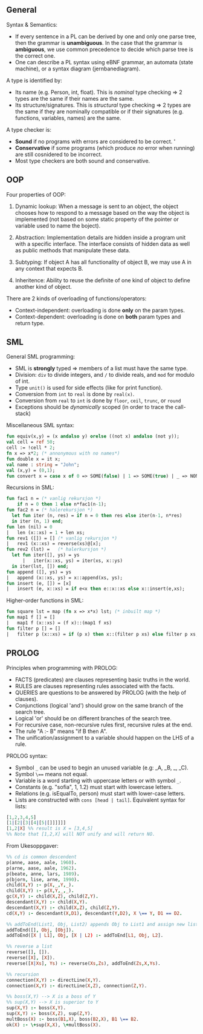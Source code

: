 General
-------

Syntax & Semantics:
- If every sentence in a PL can be derived by one and only one
parse tree, then the grammar is **unambiguous**. In the case
that the grammar is **ambiguous**, we use common precedence to
decide which parse tree is the correct one.
- One can describe a PL syntax using eBNF grammar, an automata 
(state machine), or a syntax diagram (jernbanediagram).

A type is identified by:
- Its name (e.g. Person, int, float). This is *nominal* type
checking => 2 types are the same if their names are the same.
- Its structure/signatures. This is *structural* type checking =>
2 types are the same if they are nominally compatible or if 
their signatures (e.g. functions, variables, names) are the same.

A type checker is:
- **Sound** if no programs with errors are considered to be correct. '
- **Conservative** if some programs (which produce *no* error
when running) are still cosnidered to be incorrect.
- Most type checkers are both sound and conservative.

OOP
---

Four properties of OOP:

1. Dynamic lookup: When a message is sent to an object, the
object chooses how to respond to a message based on the way
the object is implemented (not based on some static property
of the pointer or variable used to name the boject).

2. Abstraction: Implementation details are hidden inside a
program unit with a specific interface. The interface consists
of hidden data as well as public methods that manipulate these data.

3. Subtyping: If object A has all functionality of object B,
we may use A in any context that expects B.

4. Inheritence: Ability to reuse the definite of one kind of
object to define another kind of object.

There are 2 kinds of overloading of functions/operators:
- Context-independent: overloading is done **only** on the param types.
- Context-dependent: overloading is done on **both** param types and return type.

SML
---

General SML programming:
- SML is **strongly** typed => members of a list must have the same type.
- Division: `div` to divide integers, and `/` to divide reals, and `mod` for modulo of int.
- Type `unit()` is used for side effects (like for print function).
- Conversion from `int` to `real` is done by `real(x)`.
- Conversion from `real` to `int` is done by `floor`, `ceil`, `trunc`, or `round`
- Exceptions should be *dynamically* scoped (in order to trace the call-stack)

Miscellaneous SML syntax:
```sml
fun equiv(x,y) = (x andalso y) orelse ((not x) andalso (not y));
val cell = ref 50;
cell := !cell * 2;
fn x => x*2; (* annonymous with no names*)
fun double x = it x;
val name : string = "John";
val (x,y) = (0,1);
fun convert x = case x of 0 => SOME(false) | 1 => SOME(true) | _ => NONE;
```

Recursions in SML:
```sml
fun fac1 n = (* vanlig rekursjon *)
    if n = 0 then 1 else n*fac1(n-1);
fun fac2 n = (* halerekursjon *)
  let fun iter (n, res) = if n = 0 then res else iter(n-1, n*res)
  in iter (n, 1) end;  
fun len (nil) = 0
|   len (x::xs) = 1 + len xs;
fun rev1 ([]) = [] (* vanlig rekursjon *)
|   rev1 (x::xs) = reverse(xs)@[x];
fun rev2 (lst) =   (* halerkursjon *)
  let fun iter([], ys) = ys
      |   iter(x::xs, ys) = iter(xs, x::ys)
  in iter(lst, []) end;
fun append ([], ys) = ys
|   append (x::xs, ys) = x::append(xs, ys);
fun insert (e, []) = [x]
|   insert (e, x::xs) = if e<x then e::x::xs else x::insert(e,xs);
```

Higher-order functions in SML:
```sml
fun square lst = map (fn x => x*x) lst; (* inbuilt map *)
fun map1 f [] = []
|   map1 f (x::xs) = (f x)::(map1 f xs)
fun filter p [] = []
|   filter p (x::xs) = if (p x) then x::(filter p xs) else filter p xs;
```

PROLOG
------

Principles when programming with PROLOG:
- FACTS (predicates) are clauses representing basic truths in the world.
- RULES are clauses representing rules associated with the facts.
- QUERIES are questions to be answered by PROLOG (with the help of clauses).
- Conjunctions (logical 'and') should grow on the same branch of the search tree.
- Logical 'or' should be on different branches of the search tree.
- For recursive case, non-recursive rules first, recursive rules at the end.
- The rule "A :- B" means "if B then A".
- The unification/assignment to a variable should happen on the LHS of a rule.

PROLOG syntax:
- Symbol `_` can be used to begin an unused variable (e.g: _A, _B, _, _C).
- Symbol `\==` means not equal.
- Variable is a word starting with uppercase letters or with symbol `_`.
- Constants (e.g. "sofia", 1, 1.2) must start with lowercase letters.
- Relations (e.g. isEqualTo, person) must start with lower-case letters.
- Lists are constructed with `cons [head | tail]`. Equivalent syntax for lists:
```prolog
[1,2,3,4,5]
[1|[2|[3|[4|[5|[]]]]]]
[1,2|X] %% result is X = [3,4,5]
%% Note that [1,2,X] will NOT unify and will return NO.
```	

From Ukesoppgaver:
```prolog
%% cd is common descendent
p(anne, aase, aale, 1960).
p(arne, aase, aale, 1962).
p(beate, anne, lars, 1989).
p(bjorn, lise, arne, 1990).
child(X,Y) :- p(X,_,Y,_).
child(X,Y) :- p(X,Y,_,_).
gc(X,Y) :- child(X,Z), child(Z,Y).
descendant(X,Y) :- child(X,Y).
descendant(X,Y) :- child(X,Z), child(Z,Y).
cd(X,Y) :- descendant(X,D1), descendant(Y,D2), X \== Y, D1 == D2.

%% addToEnd(List1, Obj, List2) appends Obj to List1 and assign new list to List2
addToEnd([], Obj, [Obj]).
addToEnd([X | L1], Obj, [X | L2) :- addToEnd[L1, Obj, L2].

%% reverse a list
reverse([], []).
reverse([X], [X]).
reverse([X|Xs], Ys) :- reverse(Xs,Zs), addToEnd(Zs,X,Ys).

%% recursion
connection(X,Y) :- directLine(X,Y).
connection(X,Y) :- directLine(X,Z), connection(Z,Y).

%% boss(X,Y) --> X is a boss of Y
%% sup(X,Y) --> X is superior to Y
sup(X,Y) :- boss(X,Y).
sup(X,Y) :- boss(X,Z), sup(Z,Y).
multBoss(X) :- boss(B1,X), boss(B2,X), B1 \== B2.
ok(X) :- \+sup(X,X), \+multBoss(X).
```